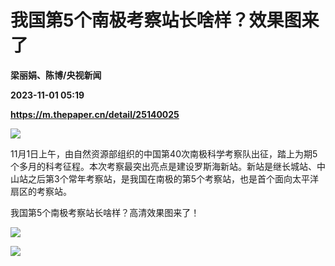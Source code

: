 # 我国第5个南极考察站长啥样？效果图来了
**梁丽娟、陈博/央视新闻**

**2023-11-01 05:19**

**https://m.thepaper.cn/detail/25140025**

![](https://imagecloud.thepaper.cn/thepaper/image/276/488/41.jpg)

11月1日上午，由自然资源部组织的中国第40次南极科学考察队出征，踏上为期5个多月的科考征程。本次考察最突出亮点是建设罗斯海新站。新站是继长城站、中山站之后第3个常年考察站，是我国在南极的第5个考察站，也是首个面向太平洋扇区的考察站。

我国第5个南极考察站长啥样？高清效果图来了！

![](https://imagecloud.thepaper.cn/thepaper/image/276/488/42.jpg)

![](https://imagecloud.thepaper.cn/thepaper/image/276/488/43.jpg)
